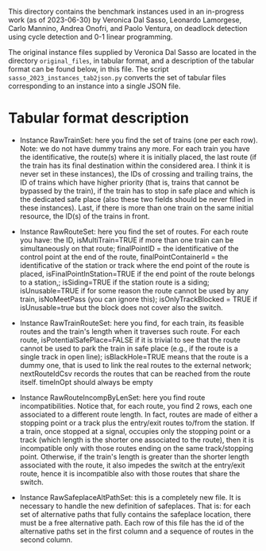 This directory contains the benchmark instances used in an in-progress work (as
of 2023-06-30) by Veronica Dal Sasso, Leonardo Lamorgese, Carlo Mannino, Andrea
Onofri, and Paolo Ventura, on deadlock detection using cycle detection and 0-1
linear programming.
	
The original instance files supplied by Veronica Dal Sasso are located in the
directory `original_files`, in tabular format, and a description of the tabular
format can be found below, in this file.  The script
`sasso_2023_instances_tab2json.py` converts the set of tabular files corresponding
to an instance into a single JSON file.

# Tabular format description

- Instance RawTrainSet: here you find the set of trains (one per each row).
  Note: we do not have dummy trains any more. For each train you have the
  identificative, the route(s) where it is initially placed, the last route (if
  the train has its final destination within the considered area. I think it is
  never set in these instances), the IDs of crossing and trailing trains, the
  ID of trains which have higher priority (that is, trains that cannot be
  bypassed by the train), if the train has to stop in safe place and which is
  the dedicated safe place (also these two fields should be never filled in
  these instances). Last, if there is more than one train on the same initial
  resource, the ID(s) of the trains in front.

- Instance RawRouteSet: here you find the set of routes. For each route you
  have: the ID, isMultiTrain=TRUE if more than one train can be simultaneously
  on that route; finalPointID = the identificative of the control point at the
  end of the route, finalPointContainerId = the identificative of the station
  or track where the end point of the route is placed,
  isFinalPointInStation=TRUE if the end point of the route belongs to a
  station,; isSiding=TRUE if the station route is a siding; isUnusable=TRUE if
  for some reason the route cannot be used by any train, isNoMeetPass (you can
  ignore this); isOnlyTrackBlocked = TRUE if isUnusable=true but the block does
  not cover also the switch.

- Instance RawTrainRouteSet: here you find, for each train, its feasible routes
  and the train's length when it traverses such route. For each route,
  isPotentialSafePlace=FALSE if it is trivial to see that the route cannot be
  used to park the train in safe place (e.g., if the route is a single track in
  open line); isBlackHole=TRUE means that the route is a dummy one, that is
  used to link the real routes to the external network; nextRouteIdCsv records
  the routes that can be reached from the route itself. timeInOpt should always
  be empty

- Instance RawRouteIncompByLenSet: here you find route incompatibilities. Notice
  that, for each route, you find 2 rows, each one associated to a different
  route length. In fact, routes are made of either a stopping point or a track
  plus the entry/exit routes to/from the station. If a train, once stopped at a
  signal, occupies only the stopping point or a track (which length is the
  shorter one associated to the route), then it is incompatible only with those
  routes ending on the same track/stopping point. Otherwise, if the train's
  length is greater than the shorter length associated with the route, it also
  impedes the switch at the entry/exit route, hence it is incompatible also
  with those routes that share the switch. 

- Instance RawSafeplaceAltPathSet: this is a completely new file. It is
  necessary to handle the new definition of safeplaces. That is: for each set
  of alternative paths that fully contains the safeplace location, there must
  be a free alternative path. Each row of this file has the id of the
  alternative paths set in the first column and a sequence of routes in the
  second column.



